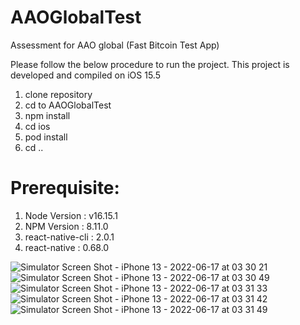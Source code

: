 # AAOGlobalTest
Assessment for AAO global (Fast Bitcoin Test App)

Please follow the below procedure to run the project. 
This project is developed and compiled on iOS 15.5

1) clone repository
2) cd to AAOGlobalTest
3) npm install
4) cd ios
5) pod install
6) cd ..

# Prerequisite: 
1) Node Version : v16.15.1
2) NPM Version : 8.11.0
3) react-native-cli : 2.0.1
4) react-native : 0.68.0


![Simulator Screen Shot - iPhone 13 - 2022-06-17 at 03 30 21](https://user-images.githubusercontent.com/46451157/174149928-1955bc64-a381-4e69-985c-f226e6cf6a6b.png)
![Simulator Screen Shot - iPhone 13 - 2022-06-17 at 03 30 49](https://user-images.githubusercontent.com/46451157/174149984-ca3c39b3-36c3-4112-8053-0760fec1640c.png)
![Simulator Screen Shot - iPhone 13 - 2022-06-17 at 03 31 33](https://user-images.githubusercontent.com/46451157/174150090-255abf57-c166-4f5c-a5df-36446c06e780.png)
![Simulator Screen Shot - iPhone 13 - 2022-06-17 at 03 31 42](https://user-images.githubusercontent.com/46451157/174150111-e4aa49e4-978c-4046-abbf-b3239db79379.png)
![Simulator Screen Shot - iPhone 13 - 2022-06-17 at 03 31 49](https://user-images.githubusercontent.com/46451157/174150131-04f59b3a-04fd-4b10-ade6-a15146bc4e4b.png)
